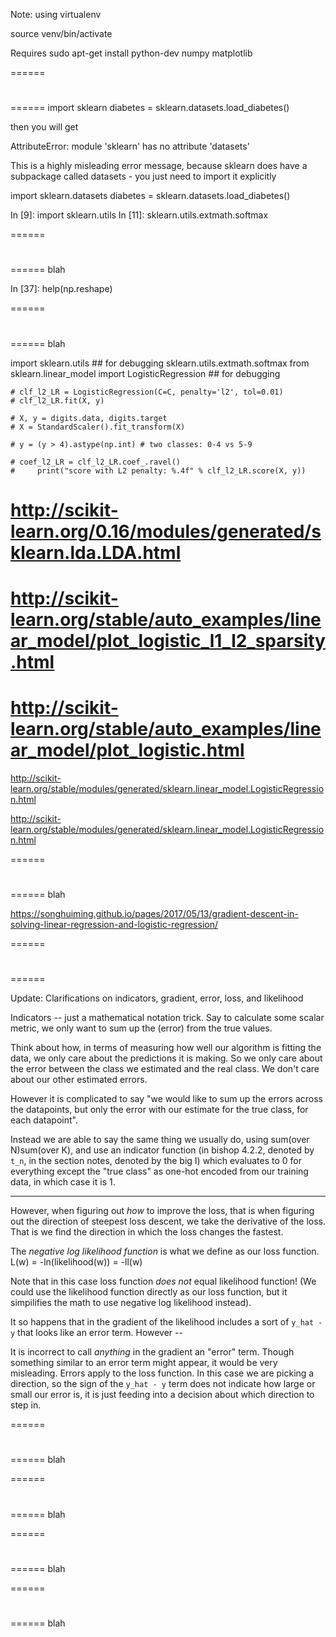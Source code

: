 Note: using virtualenv

source venv/bin/activate

Requires sudo apt-get install python-dev
numpy
matplotlib



======
# 
======
import sklearn 
diabetes = sklearn.datasets.load_diabetes()

then you will get

AttributeError: module 'sklearn' has no attribute 'datasets'

This is a highly misleading error message, because sklearn does have a
subpackage called datasets - you just need to import it explicitly

import sklearn.datasets 
diabetes = sklearn.datasets.load_diabetes()

In [9]:  import sklearn.utils
In [11]: sklearn.utils.extmath.softmax

======
# 
======
blah

In [37]: help(np.reshape)


======
# 
======
blah

import sklearn.utils  ## for debugging  sklearn.utils.extmath.softmax
from sklearn.linear_model import LogisticRegression ## for debugging

    # clf_l2_LR = LogisticRegression(C=C, penalty='l2', tol=0.01)
    # clf_l2_LR.fit(X, y)

    # X, y = digits.data, digits.target
    # X = StandardScaler().fit_transform(X)

    # y = (y > 4).astype(np.int) # two classes: 0-4 vs 5-9

    # coef_l2_LR = clf_l2_LR.coef_.ravel()
    #     print("score with L2 penalty: %.4f" % clf_l2_LR.score(X, y))

# http://scikit-learn.org/0.16/modules/generated/sklearn.lda.LDA.html
# http://scikit-learn.org/stable/auto_examples/linear_model/plot_logistic_l1_l2_sparsity.html
# http://scikit-learn.org/stable/auto_examples/linear_model/plot_logistic.html


http://scikit-learn.org/stable/modules/generated/sklearn.linear_model.LogisticRegression.html

http://scikit-learn.org/stable/modules/generated/sklearn.linear_model.LogisticRegression.html


======
# 
======
blah

https://songhuiming.github.io/pages/2017/05/13/gradient-descent-in-solving-linear-regression-and-logistic-regression/

======
# 
======

Update: Clarifications on indicators, gradient, error, loss, and likelihood

Indicators -- just a mathematical notation trick.
Say to calculate some scalar metric, we only want to sum up the (error) from the
true values. 

Think about how, in terms of measuring how well our algorithm is
fitting the data, we only care about the predictions it is making. So we only
care about the error between the class we estimated and the real class. We don't
care about our other estimated errors.

However it is complicated to say "we would like to sum up the errors across the
datapoints, but only the error with our estimate for the true class, for each
datapoint".

Instead we are able to say the same thing we usually do, using sum(over
N)sum(over K), and use an indicator function (in bishop 4.2.2, denoted by `t_n`,
in the section notes, denoted by the big I) which evaluates to 0 for everything
except the "true class" as one-hot encoded from our training data, in which case
it is 1.

---

However, when figuring out *how* to improve the loss, that is when figuring out
the direction of steepest loss descent, we take the derivative of the loss. That
is we find the direction in which the loss changes the fastest.

The *negative log likelihood function* is what we define as our loss function.
L(w) = -ln(likelihood(w)) = -ll(w)

Note that in this case loss function *does not* equal likelihood function!
(We could use the likelihood function directly as our loss function, but it
simpilifies the math to use negative log likelihood instead).

It so happens that in the gradient of the likelihood includes a sort of `y_hat -
y` that looks like an error term. However --

It is incorrect to call *anything* in the gradient an "error" term. Though
something similar to an error term might appear, it would be very misleading.
Errors apply to the loss function. In this case we are picking a direction, so
the sign of the `y_hat - y` term does not indicate how large or small our error
is, it is just feeding into a decision about which direction to step in.

======
# 
======
blah


======
# 
======
blah


======
# 
======
blah


======
# 
======
blah


